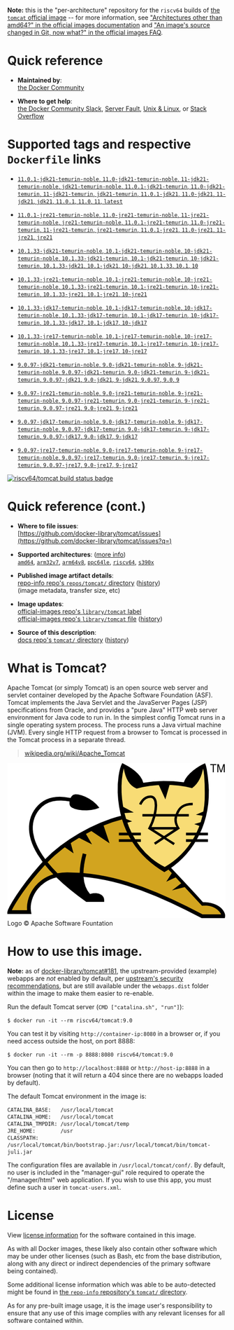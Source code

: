 <!--

********************************************************************************

WARNING:

    DO NOT EDIT "tomcat/README.md"

    IT IS AUTO-GENERATED

    (from the other files in "tomcat/" combined with a set of templates)

********************************************************************************

-->

**Note:** this is the "per-architecture" repository for the `riscv64` builds of [the `tomcat` official image](https://hub.docker.com/_/tomcat) -- for more information, see ["Architectures other than amd64?" in the official images documentation](https://github.com/docker-library/official-images#architectures-other-than-amd64) and ["An image's source changed in Git, now what?" in the official images FAQ](https://github.com/docker-library/faq#an-images-source-changed-in-git-now-what).

# Quick reference

-	**Maintained by**:  
	[the Docker Community](https://github.com/docker-library/tomcat)

-	**Where to get help**:  
	[the Docker Community Slack](https://dockr.ly/comm-slack), [Server Fault](https://serverfault.com/help/on-topic), [Unix & Linux](https://unix.stackexchange.com/help/on-topic), or [Stack Overflow](https://stackoverflow.com/help/on-topic)

# Supported tags and respective `Dockerfile` links

-	[`11.0.1-jdk21-temurin-noble`, `11.0-jdk21-temurin-noble`, `11-jdk21-temurin-noble`, `jdk21-temurin-noble`, `11.0.1-jdk21-temurin`, `11.0-jdk21-temurin`, `11-jdk21-temurin`, `jdk21-temurin`, `11.0.1-jdk21`, `11.0-jdk21`, `11-jdk21`, `jdk21`, `11.0.1`, `11.0`, `11`, `latest`](https://github.com/docker-library/tomcat/blob/37acdb35f2684d2c41e3c6ed96cc0403bec02447/11.0/jdk21/temurin-noble/Dockerfile)

-	[`11.0.1-jre21-temurin-noble`, `11.0-jre21-temurin-noble`, `11-jre21-temurin-noble`, `jre21-temurin-noble`, `11.0.1-jre21-temurin`, `11.0-jre21-temurin`, `11-jre21-temurin`, `jre21-temurin`, `11.0.1-jre21`, `11.0-jre21`, `11-jre21`, `jre21`](https://github.com/docker-library/tomcat/blob/37acdb35f2684d2c41e3c6ed96cc0403bec02447/11.0/jre21/temurin-noble/Dockerfile)

-	[`10.1.33-jdk21-temurin-noble`, `10.1-jdk21-temurin-noble`, `10-jdk21-temurin-noble`, `10.1.33-jdk21-temurin`, `10.1-jdk21-temurin`, `10-jdk21-temurin`, `10.1.33-jdk21`, `10.1-jdk21`, `10-jdk21`, `10.1.33`, `10.1`, `10`](https://github.com/docker-library/tomcat/blob/28d562145a9f93569e377fc8204b3f4764be1914/10.1/jdk21/temurin-noble/Dockerfile)

-	[`10.1.33-jre21-temurin-noble`, `10.1-jre21-temurin-noble`, `10-jre21-temurin-noble`, `10.1.33-jre21-temurin`, `10.1-jre21-temurin`, `10-jre21-temurin`, `10.1.33-jre21`, `10.1-jre21`, `10-jre21`](https://github.com/docker-library/tomcat/blob/28d562145a9f93569e377fc8204b3f4764be1914/10.1/jre21/temurin-noble/Dockerfile)

-	[`10.1.33-jdk17-temurin-noble`, `10.1-jdk17-temurin-noble`, `10-jdk17-temurin-noble`, `10.1.33-jdk17-temurin`, `10.1-jdk17-temurin`, `10-jdk17-temurin`, `10.1.33-jdk17`, `10.1-jdk17`, `10-jdk17`](https://github.com/docker-library/tomcat/blob/28d562145a9f93569e377fc8204b3f4764be1914/10.1/jdk17/temurin-noble/Dockerfile)

-	[`10.1.33-jre17-temurin-noble`, `10.1-jre17-temurin-noble`, `10-jre17-temurin-noble`, `10.1.33-jre17-temurin`, `10.1-jre17-temurin`, `10-jre17-temurin`, `10.1.33-jre17`, `10.1-jre17`, `10-jre17`](https://github.com/docker-library/tomcat/blob/28d562145a9f93569e377fc8204b3f4764be1914/10.1/jre17/temurin-noble/Dockerfile)

-	[`9.0.97-jdk21-temurin-noble`, `9.0-jdk21-temurin-noble`, `9-jdk21-temurin-noble`, `9.0.97-jdk21-temurin`, `9.0-jdk21-temurin`, `9-jdk21-temurin`, `9.0.97-jdk21`, `9.0-jdk21`, `9-jdk21`, `9.0.97`, `9.0`, `9`](https://github.com/docker-library/tomcat/blob/bfc105409386ba66e77517231ad25d96337ae855/9.0/jdk21/temurin-noble/Dockerfile)

-	[`9.0.97-jre21-temurin-noble`, `9.0-jre21-temurin-noble`, `9-jre21-temurin-noble`, `9.0.97-jre21-temurin`, `9.0-jre21-temurin`, `9-jre21-temurin`, `9.0.97-jre21`, `9.0-jre21`, `9-jre21`](https://github.com/docker-library/tomcat/blob/bfc105409386ba66e77517231ad25d96337ae855/9.0/jre21/temurin-noble/Dockerfile)

-	[`9.0.97-jdk17-temurin-noble`, `9.0-jdk17-temurin-noble`, `9-jdk17-temurin-noble`, `9.0.97-jdk17-temurin`, `9.0-jdk17-temurin`, `9-jdk17-temurin`, `9.0.97-jdk17`, `9.0-jdk17`, `9-jdk17`](https://github.com/docker-library/tomcat/blob/bfc105409386ba66e77517231ad25d96337ae855/9.0/jdk17/temurin-noble/Dockerfile)

-	[`9.0.97-jre17-temurin-noble`, `9.0-jre17-temurin-noble`, `9-jre17-temurin-noble`, `9.0.97-jre17-temurin`, `9.0-jre17-temurin`, `9-jre17-temurin`, `9.0.97-jre17`, `9.0-jre17`, `9-jre17`](https://github.com/docker-library/tomcat/blob/bfc105409386ba66e77517231ad25d96337ae855/9.0/jre17/temurin-noble/Dockerfile)

[![riscv64/tomcat build status badge](https://img.shields.io/jenkins/s/https/doi-janky.infosiftr.net/job/multiarch/job/riscv64/job/tomcat.svg?label=riscv64/tomcat%20%20build%20job)](https://doi-janky.infosiftr.net/job/multiarch/job/riscv64/job/tomcat/)

# Quick reference (cont.)

-	**Where to file issues**:  
	[https://github.com/docker-library/tomcat/issues](https://github.com/docker-library/tomcat/issues?q=)

-	**Supported architectures**: ([more info](https://github.com/docker-library/official-images#architectures-other-than-amd64))  
	[`amd64`](https://hub.docker.com/r/amd64/tomcat/), [`arm32v7`](https://hub.docker.com/r/arm32v7/tomcat/), [`arm64v8`](https://hub.docker.com/r/arm64v8/tomcat/), [`ppc64le`](https://hub.docker.com/r/ppc64le/tomcat/), [`riscv64`](https://hub.docker.com/r/riscv64/tomcat/), [`s390x`](https://hub.docker.com/r/s390x/tomcat/)

-	**Published image artifact details**:  
	[repo-info repo's `repos/tomcat/` directory](https://github.com/docker-library/repo-info/blob/master/repos/tomcat) ([history](https://github.com/docker-library/repo-info/commits/master/repos/tomcat))  
	(image metadata, transfer size, etc)

-	**Image updates**:  
	[official-images repo's `library/tomcat` label](https://github.com/docker-library/official-images/issues?q=label%3Alibrary%2Ftomcat)  
	[official-images repo's `library/tomcat` file](https://github.com/docker-library/official-images/blob/master/library/tomcat) ([history](https://github.com/docker-library/official-images/commits/master/library/tomcat))

-	**Source of this description**:  
	[docs repo's `tomcat/` directory](https://github.com/docker-library/docs/tree/master/tomcat) ([history](https://github.com/docker-library/docs/commits/master/tomcat))

# What is Tomcat?

Apache Tomcat (or simply Tomcat) is an open source web server and servlet container developed by the Apache Software Foundation (ASF). Tomcat implements the Java Servlet and the JavaServer Pages (JSP) specifications from Oracle, and provides a "pure Java" HTTP web server environment for Java code to run in. In the simplest config Tomcat runs in a single operating system process. The process runs a Java virtual machine (JVM). Every single HTTP request from a browser to Tomcat is processed in the Tomcat process in a separate thread.

> [wikipedia.org/wiki/Apache_Tomcat](https://en.wikipedia.org/wiki/Apache_Tomcat)

![logo](https://raw.githubusercontent.com/docker-library/docs/8e31eb93a02d504d0cfe1da435aa31b377fc627d/tomcat/logo.png)Logo &copy; Apache Software Fountation

# How to use this image.

**Note:** as of [docker-library/tomcat#181](https://github.com/docker-library/tomcat/pull/181), the upstream-provided (example) webapps are *not* enabled by default, per [upstream's security recommendations](https://tomcat.apache.org/tomcat-9.0-doc/security-howto.html#Default_web_applications), but are still available under the `webapps.dist` folder within the image to make them easier to re-enable.

Run the default Tomcat server (`CMD ["catalina.sh", "run"]`):

```console
$ docker run -it --rm riscv64/tomcat:9.0
```

You can test it by visiting `http://container-ip:8080` in a browser or, if you need access outside the host, on port 8888:

```console
$ docker run -it --rm -p 8888:8080 riscv64/tomcat:9.0
```

You can then go to `http://localhost:8888` or `http://host-ip:8888` in a browser (noting that it will return a 404 since there are no webapps loaded by default).

The default Tomcat environment in the image is:

	CATALINA_BASE:   /usr/local/tomcat
	CATALINA_HOME:   /usr/local/tomcat
	CATALINA_TMPDIR: /usr/local/tomcat/temp
	JRE_HOME:        /usr
	CLASSPATH:       /usr/local/tomcat/bin/bootstrap.jar:/usr/local/tomcat/bin/tomcat-juli.jar

The configuration files are available in `/usr/local/tomcat/conf/`. By default, no user is included in the "manager-gui" role required to operate the "/manager/html" web application. If you wish to use this app, you must define such a user in `tomcat-users.xml`.

# License

View [license information](https://www.apache.org/licenses/LICENSE-2.0) for the software contained in this image.

As with all Docker images, these likely also contain other software which may be under other licenses (such as Bash, etc from the base distribution, along with any direct or indirect dependencies of the primary software being contained).

Some additional license information which was able to be auto-detected might be found in [the `repo-info` repository's `tomcat/` directory](https://github.com/docker-library/repo-info/tree/master/repos/tomcat).

As for any pre-built image usage, it is the image user's responsibility to ensure that any use of this image complies with any relevant licenses for all software contained within.
